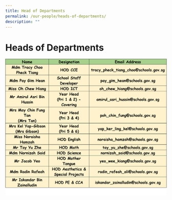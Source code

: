 ```yaml
---
title: Head of Departments
permalink: /our-people/heads-of-departments/
description: ""
---
```

# **Heads of Departments**

![](/images/Staff%20List/key%20personnel.png)